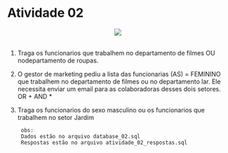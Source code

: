 # Atividade 02

<div align="center">
   <a href="#" alt="Language">
        <img src="https://img.shields.io/static/v1?label=Language&message=MYSQL&color=blue&style=for-the-badge" /></a>
    
</div>

<br>



1. Traga os funcionarios que trabalhem no departamento de filmes OU nodepartamento de roupas.


2. O gestor de marketing pediu a lista das funcionarias (AS) = FEMININO que trabalhem no departamento de filmes ou no departamento lar. Ele necessita enviar um email para as colaboradoras desses dois setores. OR +  AND *

3. Traga os funcionarios do sexo masculino ou os funcionarios que trabalhem no setor Jardim


        obs: 
        Dados estão no arquivo database_02.sql
        Respostas estão no arquivo atividade_02_respostas.sql